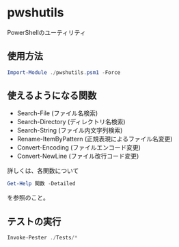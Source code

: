 # pwshutils
PowerShellのユーティリティ

## 使用方法

```powershell
Import-Module ./pwshutils.psm1 -Force
```

## 使えるようになる関数

* Search-File (ファイル名検索)
* Search-Directory (ディレクトリ名検索)
* Search-String (ファイル内文字列検索)
* Rename-ItemByPattern (正規表現によるファイル名変更)
* Convert-Encoding (ファイルエンコード変更)
* Convert-NewLine (ファイル改行コード変更)

詳しくは、各関数について

```powershell
Get-Help 関数 -Detailed
```

を参照のこと。

## テストの実行

```powershell
Invoke-Pester ./Tests/*
```
